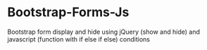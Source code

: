# Bootstrap-Forms-Js
Bootstrap form display and hide using jQuery (show and hide) and javascript (function with if else if else) conditions
